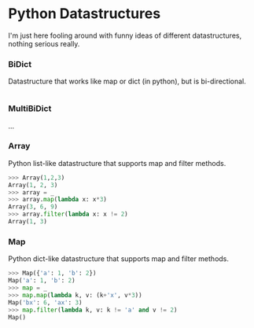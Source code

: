 # Python Datastructures

I'm just here fooling around with funny ideas of different datastructures, nothing serious really.

### BiDict

Datastructure that works like map or dict (in python), but is bi-directional.

```

```

### MultiBiDict

...

### Array

Python list-like datastructure that supports map and filter methods.

``` python
>>> Array(1,2,3)
Array(1, 2, 3)
>>> array = _
>>> array.map(lambda x: x*3)
Array(3, 6, 9)
>>> array.filter(lambda x: x != 2)
Array(1, 3)
```

### Map

Python dict-like datastructure that supports map and filter methods.

``` python
>>> Map({'a': 1, 'b': 2})
Map('a': 1, 'b': 2)
>>> map = _
>>> map.map(lambda k, v: (k+'x', v*3))
Map('bx': 6, 'ax': 3)
>>> map.filter(lambda k, v: k != 'a' and v != 2)
Map()
```
